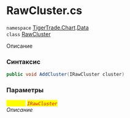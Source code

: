 
# RawCluster.cs
`namespace` [TigerTrade.Chart](../../../../TigerTrade.Chart.md).[Data](../../../../TigerTrade.Chart/Data.md)  
    `class` [RawCluster](../../RawCluster.cs.md)

Описание

### Синтаксис
```csharp
public void AddCluster(IRawCluster cluster)
```

### Параметры  
<mark style="color:yellow;">`cluster`</mark> <mark style="color:red;">*`IRawCluster`*</mark>  
 *Описание*  
  

                    
                    